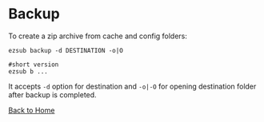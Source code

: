 # Backup

To create a zip archive from cache and config folders:

```shell
ezsub backup -d DESTINATION -o|O

#short version
ezsub b ...
```
  
It accepts `-d` option for destination and `-o|-O` for opening destination folder after backup is completed.

[Back to Home](./ReadMe.md)
